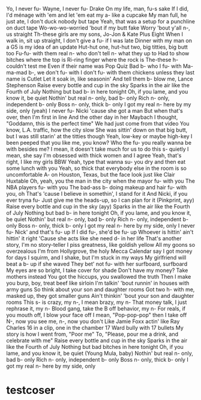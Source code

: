 Yo, I never fu- Wayne, I never fu- Drake
On my life, man, fu-s sake
If I did, I'd ménage with 'em and let 'em eat my a- like a cupcake
My man full, he just ate, I don't duck nobody but tape
Yeah, that was a setup for a punchline on duct tape
Wo-wo-wo-worried 'bout if my butt fake
Worry 'bout y'all n-, us straight
Th-these girls are my sons, Jo-Jon & Kate Plus Eight
When I walk in, sit up straight, I don't give a fu- if I was late
Dinner with my man on a G5 is my idea of an update
Hut-hut one, hut-hut two, big titties, big butt too
Fu-fu- with them real n- who don't tell n- what they up to
Had to show bitches where the top is
Ri-ring finger where the rock is
The-these h- couldn't test me
Even if their name was Pop Quiz
Bad b- who I fu- with
Ma-ma-mad b-, we don't fu- with
I don't fu- with them chickens unless they last name is Cutlet
Let it soak in, like seasonin'
And tell them b- blow me, Lance Stephenson
Raise every bottle and cup in the sky
Sparks in the air like the Fourth of July
Nothing but bad b- in here tonight
Oh, if you lame, and you know it, be quiet
Nothin' but real n- only, bad b- only
Rich n- only, independent b- only
Boss n- only, thick b- only
I got my real n- here by my side, only (yeah)
I never fu- Nicki 'cause she got a man
But when that's over, then I'm first in line
And the other day in her Maybach
I thought, "Goddamn, this is the perfect time"
We had just come from that video
You know, L.A. traffic, how the city slow
She was sittin' down on that big butt, but I was still starin' at the titties though
Yeah, low-key or maybe high-key
I been peeped that you like me, you know?
Who the fu- you really wanna be with besides me?
I mean, it doesn't take much for us to do this s- quietly
I mean, she say I'm obsessed with thick women and I agree
Yeah, that's right, I like my girls BBW
Yeah, type that wanna su- you dry and then eat some lunch with you
Yeah, so thick that everybody else in the room is so uncomfortable
A- on Houston, Texas, but the face look just like Clair Huxtable
Oh, yeah, you the man in the city when the mayor fu- with you
The NBA players fu- with you
The bad-ass b- doing makeup and hair fu- with you, oh
That's 'cause I believe in somethin', I stand for it
And Nicki, if you ever tryna fu-
Just give me the heads-up, so I can plan for it (Pinkprint, ayy)
Raise every bottle and cup in the sky (ayy)
Sparks in the air like the Fourth of July
Nothing but bad b- in here tonight
Oh, if you lame, and you know it, be quiet
Nothin' but real n- only, bad b- only
Rich n- only, independent b- only
Boss n- only, thick b- only
I got my real n- here by my side, only
I never fu- Nick' and that's fu- up
If I did fu-, she'd be fu- up
Whoever is hittin' ain't hittin' it right
'Cause she acts like she need d- in her life
That's another story, I'm no story-teller
I piss greatness, like goldish yellow
All my goons so overzealous
I'm from Hollygrove, the holy Mecca
Calendar say I got money for days
I squirm, and I shake, but I'm stuck in my ways
My girlfriend will beat a b- up if she waved
They bet' not fu- with her surfboard, surfboard
My eyes are so bright, I take cover for shade
Don't have my money? Take mothers instead
You got the hiccups, you swallowed the truth
Then I make you burp, boy, treat beef like sirloin
I'm talkin' 'bout runnin' in houses with army guns
So think about your son and daughter rooms
Got two h- with me, masked up, they got smaller guns
Ain't thinkin' 'bout your son and daughter rooms
This s- is crazy, my n-, I mean brazy, my n-
That money talk, I just rephrase it, my n-
Blood gang, take the B off behavior, my n-
For reals, if you mouth off, I blow your face off
I mean, "Pop-pop-pop" then I take off
N-, now you see me, n-, now you don't
Like Jamie Foxx actin' like Ray Charles
16 in a clip, one in the chamber
17 Ward bully with 17 bullets
My story is how I went from, "Poor me"
To, "Please, pour me a drink, and celebrate with me"
Raise every bottle and cup in the sky
Sparks in the air like the Fourth of July
Nothing but bad bitches in here tonight
Oh, if you lame, and you know it, be quiet (Young Mula, baby)
Nothin' but real n- only, bad b- only
Rich n- only, independent b- only
Boss n- only, thick b- only
I got my real n- here by my side, only
# testcoser
